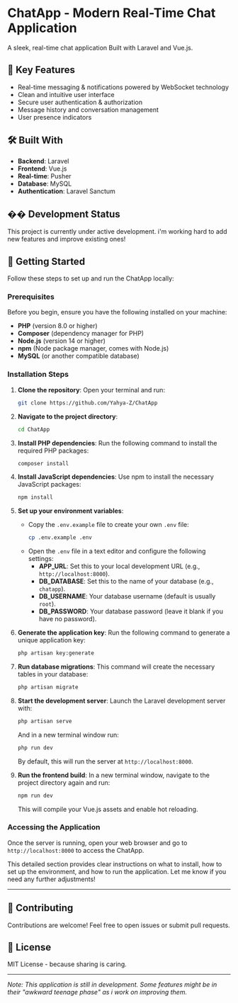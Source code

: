 # ChatApp - Modern Real-Time Chat Application

A sleek, real-time chat application Built with Laravel and Vue.js.

## 🌟 Key Features

- Real-time messaging & notifications powered by WebSocket technology
- Clean and intuitive user interface
- Secure user authentication & authorization
- Message history and conversation management
- User presence indicators

## 🛠️ Built With

- **Backend**: Laravel
- **Frontend**: Vue.js
- **Real-time**: Pusher
- **Database**: MySQL
- **Authentication**: Laravel Sanctum

## �� Development Status

This project is currently under active development. i'm working hard to add new features and improve existing ones!

## 🚀 Getting Started

Follow these steps to set up and run the ChatApp locally:

### Prerequisites

Before you begin, ensure you have the following installed on your machine:

- **PHP** (version 8.0 or higher)
- **Composer** (dependency manager for PHP)
- **Node.js** (version 14 or higher)
- **npm** (Node package manager, comes with Node.js)
- **MySQL** (or another compatible database)

### Installation Steps

1. **Clone the repository**:
   Open your terminal and run:
   ```bash
   git clone https://github.com/Yahya-Z/ChatApp
   ```

2. **Navigate to the project directory**:
   ```bash
   cd ChatApp
   ```

3. **Install PHP dependencies**:
   Run the following command to install the required PHP packages:
   ```bash
   composer install
   ```

4. **Install JavaScript dependencies**:
   Use npm to install the necessary JavaScript packages:
   ```bash
   npm install
   ```

5. **Set up your environment variables**:
   - Copy the `.env.example` file to create your own `.env` file:
     ```bash
     cp .env.example .env
     ```
   - Open the `.env` file in a text editor and configure the following settings:
     - **APP_URL**: Set this to your local development URL (e.g., `http://localhost:8000`).
     - **DB_DATABASE**: Set this to the name of your database (e.g., `chatapp`).
     - **DB_USERNAME**: Your database username (default is usually `root`).
     - **DB_PASSWORD**: Your database password (leave it blank if you have no password).

6. **Generate the application key**:
   Run the following command to generate a unique application key:
   ```bash
   php artisan key:generate
   ```

7. **Run database migrations**:
   This command will create the necessary tables in your database:
   ```bash
   php artisan migrate
   ```

8. **Start the development server**:
   Launch the Laravel development server with:
   ```bash
   php artisan serve
   ```
   And in a new terminal window run:
   ```bash
   php run dev
   ```

   By default, this will run the server at `http://localhost:8000`.

9. **Run the frontend build**:
   In a new terminal window, navigate to the project directory again and run:
   ```bash
   npm run dev
   ```
   This will compile your Vue.js assets and enable hot reloading.

### Accessing the Application

Once the server is running, open your web browser and go to `http://localhost:8000` to access the ChatApp.

This detailed section provides clear instructions on what to install, how to set up the environment, and how to run the application. Let me know if you need any further adjustments!

---

## 🤝 Contributing

Contributions are welcome! Feel free to open issues or submit pull requests.

## 📝 License

MIT License - because sharing is caring.

---

*Note: This application is still in development. Some features might be in their "awkward teenage phase" as i work on improving them.*